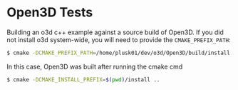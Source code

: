 Open3D Tests
============

Building an o3d c++ example against a source build of Open3D. If you did not install o3d system-wide, you will need to provide the `CMAKE_PREFIX_PATH`:

```bash
$ cmake -DCMAKE_PREFIX_PATH=/home/plusk01/dev/o3d/Open3D/build/install ..
```

In this case, Open3D was built after running the cmake cmd

```bash
$ cmake -DCMAKE_INSTALL_PREFIX=$(pwd)/install ..
```
